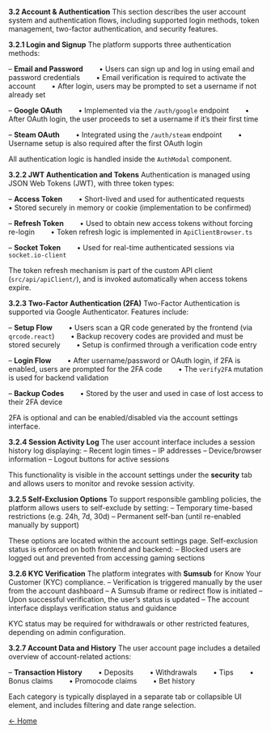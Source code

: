 **3.2 Account & Authentication**
This section describes the user account system and authentication flows, including supported login methods, token management, two-factor authentication, and security features.

**3.2.1 Login and Signup**
The platform supports three authentication methods:

– **Email and Password**
  • Users can sign up and log in using email and password credentials
  • Email verification is required to activate the account
  • After login, users may be prompted to set a username if not already set

– **Google OAuth**
  • Implemented via the `/auth/google` endpoint
  • After OAuth login, the user proceeds to set a username if it’s their first time

– **Steam OAuth**
  • Integrated using the `/auth/steam` endpoint
  • Username setup is also required after the first OAuth login

All authentication logic is handled inside the `AuthModal` component.

**3.2.2 JWT Authentication and Tokens**
Authentication is managed using JSON Web Tokens (JWT), with three token types:

– **Access Token**
  • Short-lived and used for authenticated requests
  • Stored securely in memory or cookie (implementation to be confirmed)

– **Refresh Token**
  • Used to obtain new access tokens without forcing re-login
  • Token refresh logic is implemented in `ApiClientBrowser.ts`

– **Socket Token**
  • Used for real-time authenticated sessions via `socket.io-client`

The token refresh mechanism is part of the custom API client (`src/api/apiClient/`), and is invoked automatically when access tokens expire.

**3.2.3 Two-Factor Authentication (2FA)**
Two-Factor Authentication is supported via Google Authenticator. Features include:

– **Setup Flow**
  • Users scan a QR code generated by the frontend (via `qrcode.react`)
  • Backup recovery codes are provided and must be stored securely
  • Setup is confirmed through a verification code entry

– **Login Flow**
  • After username/password or OAuth login, if 2FA is enabled, users are prompted for the 2FA code
  • The `verify2FA` mutation is used for backend validation

– **Backup Codes**
  • Stored by the user and used in case of lost access to their 2FA device

2FA is optional and can be enabled/disabled via the account settings interface.

**3.2.4 Session Activity Log**
The user account interface includes a session history log displaying:
– Recent login times
– IP addresses
– Device/browser information
– Logout buttons for active sessions

This functionality is visible in the account settings under the **security** tab and allows users to monitor and revoke session activity.

**3.2.5 Self-Exclusion Options**
To support responsible gambling policies, the platform allows users to self-exclude by setting:
– Temporary time-based restrictions (e.g. 24h, 7d, 30d)
– Permanent self-ban (until re-enabled manually by support)

These options are located within the account settings page.
Self-exclusion status is enforced on both frontend and backend:
– Blocked users are logged out and prevented from accessing gaming sections

**3.2.6 KYC Verification**
The platform integrates with **Sumsub** for Know Your Customer (KYC) compliance.
– Verification is triggered manually by the user from the account dashboard
– A Sumsub iframe or redirect flow is initiated
– Upon successful verification, the user’s status is updated
– The account interface displays verification status and guidance

KYC status may be required for withdrawals or other restricted features, depending on admin configuration.

**3.2.7 Account Data and History**
The user account page includes a detailed overview of account-related actions:

– **Transaction History**
  • Deposits
  • Withdrawals
  • Tips
  • Bonus claims
  • Promocode claims
  • Bet history

Each category is typically displayed in a separate tab or collapsible UI element, and includes filtering and date range selection.

[← Home](readme.md)